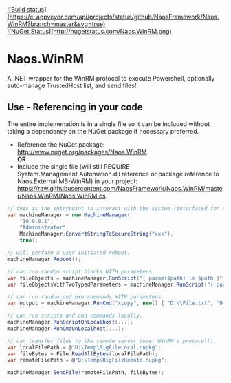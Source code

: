 <a target="_blank" href="https://ci.appveyor.com/project/NaosLLC/naos-WinRM">
![Build status](https://ci.appveyor.com/api/projects/status/github/NaosFramework/Naos.WinRM?branch=master&svg=true)
</a>
<br/> 
<a target="_blank" href="http://nugetstatus.com/packages/Naos.WinRM">
![NuGet Status](http://nugetstatus.com/Naos.WinRM.png)
</a>

Naos.WinRM
================
A .NET wrapper for the WinRM protocol to execute Powershell, optionally auto-manage TrustedHost list, and send files!

Use - Referencing in your code
-----------
The entire implemenation is in a single file so it can be included without taking a dependency on the NuGet package if necessary preferred.
* Reference the NuGet package: <a target="_blank" href="http://www.nuget.org/packages/Naos.WinRM">http://www.nuget.org/packages/Naos.WinRM</a>.
  <br/><b>OR</b>
* Include the single file (will still REQUIRE System.Management.Automation.dll reference or package reference to Naos.External.MS-WinRM) in your project: <a target="_blank" href="https://raw.githubusercontent.com/NaosFramework/Naos.WinRM/master/Naos.WinRM/Naos.WinRM.cs">https://raw.githubusercontent.com/NaosFramework/Naos.WinRM/master/Naos.WinRM/Naos.WinRM.cs</a>.

```C#
// this is the entrypoint to interact with the system (interfaced for testing).
var machineManager = new MachineManager(
	"10.0.0.1",
	"Administrator",
	MachineManager.ConvertStringToSecureString("xxx"),
	true);

// will perform a user initiated reboot.
machineManager.Reboot();

// can run random script blocks WITH parameters.
var fileObjects = machineManager.RunScript("{ param($path) ls $path }", new[] { @"C:\PathToList" });
var fileObjectsWithTwoTypedParameters = machineManager.RunScript("{ param([string] $path, [string] $filter) ls -Path $path -Filter $filter }", new[] { @"C:\Windows", "*.exe" });

// can run random cmd.exe commands WITH parameters.
var output = machineManager.RunCmd("xcopy", new[] { "D:\\File.txt", "D:\\Folder\\" });

// can run scripts and cmd commands locally.
machineManager.RunScriptOnLocalhost(...);
machineManager.RunCmdOnLocalhost(...);

// can transfer files to the remote server (over WinRM's protocol!).
var localFilePath = @"D:\Temp\BigFileLocal.nupkg";
var fileBytes = File.ReadAllBytes(localFilePath);
var remoteFilePath = @"D:\Temp\BigFileRemote.nupkg";

machineManager.SendFile(remoteFilePath, fileBytes);
```